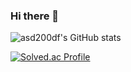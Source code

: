 ### Hi there 👋

<!--
**asd200df/asd200df** is a ✨ _special_ ✨ repository because its `README.md` (this file) appears on your GitHub profile.

Here are some ideas to get you started:

- 🔭 I’m currently working on ...
- 🌱 I’m currently learning ...
- 👯 I’m looking to collaborate on ...
- 🤔 I’m looking for help with ...
- 💬 Ask me about ...
- 📫 How to reach me: ...
- 😄 Pronouns: ...
- ⚡ Fun fact: ...
-->


<!-- GitHub stats -->
![asd200df's GitHub stats](https://github-readme-stats.vercel.app/api?username=asd200df&show_icons=true&theme=tokyonight)  

<!-- Solved.ac -->
[![Solved.ac Profile](http://mazassumnida.wtf/api/generate_badge?boj=youngdo66)](https://solved.ac/youngdo66)


<!-- 주석 (template)
<div align=center>
  
![header](https://capsule-render.vercel.app/api?type=waving&color=#1E73BE&height=300&section=header&text=Welcome%20To%20My%20Github%20&fontSize=50&fontColor=ffffff)


<hr>
  
![Anurag's GitHub stats](https://github-readme-stats.vercel.app/api?username=asd200df&show_icons=true&theme=gruvbox)
 
[![Top Langs](https://github-readme-stats.vercel.app/api/top-langs/?username=asd200df&layout=compact&theme=gruvbox)](https://github.com/anuraghazra/github-readme-stats)

</div>
-->
